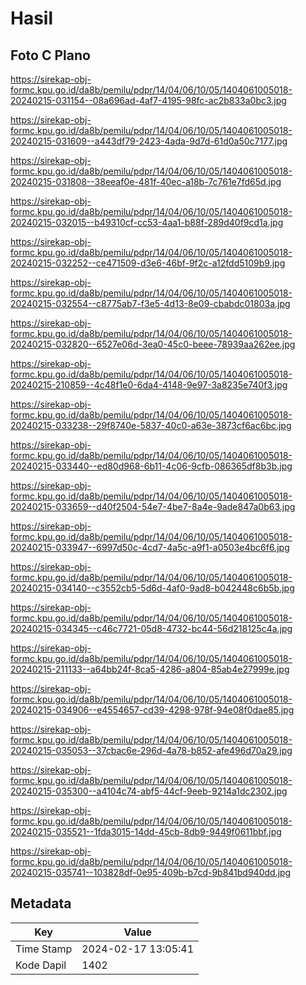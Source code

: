 # Hasil

## Foto C Plano

https://sirekap-obj-formc.kpu.go.id/da8b/pemilu/pdpr/14/04/06/10/05/1404061005018-20240215-031154--08a696ad-4af7-4195-98fc-ac2b833a0bc3.jpg

https://sirekap-obj-formc.kpu.go.id/da8b/pemilu/pdpr/14/04/06/10/05/1404061005018-20240215-031609--a443df79-2423-4ada-9d7d-61d0a50c7177.jpg

https://sirekap-obj-formc.kpu.go.id/da8b/pemilu/pdpr/14/04/06/10/05/1404061005018-20240215-031808--38eeaf0e-481f-40ec-a18b-7c761e7fd65d.jpg

https://sirekap-obj-formc.kpu.go.id/da8b/pemilu/pdpr/14/04/06/10/05/1404061005018-20240215-032015--b49310cf-cc53-4aa1-b88f-289d40f9cd1a.jpg

https://sirekap-obj-formc.kpu.go.id/da8b/pemilu/pdpr/14/04/06/10/05/1404061005018-20240215-032252--ce471509-d3e6-46bf-9f2c-a12fdd5109b9.jpg

https://sirekap-obj-formc.kpu.go.id/da8b/pemilu/pdpr/14/04/06/10/05/1404061005018-20240215-032554--c8775ab7-f3e5-4d13-8e09-cbabdc01803a.jpg

https://sirekap-obj-formc.kpu.go.id/da8b/pemilu/pdpr/14/04/06/10/05/1404061005018-20240215-032820--6527e06d-3ea0-45c0-beee-78939aa262ee.jpg

https://sirekap-obj-formc.kpu.go.id/da8b/pemilu/pdpr/14/04/06/10/05/1404061005018-20240215-210859--4c48f1e0-6da4-4148-9e97-3a8235e740f3.jpg

https://sirekap-obj-formc.kpu.go.id/da8b/pemilu/pdpr/14/04/06/10/05/1404061005018-20240215-033238--29f8740e-5837-40c0-a63e-3873cf6ac6bc.jpg

https://sirekap-obj-formc.kpu.go.id/da8b/pemilu/pdpr/14/04/06/10/05/1404061005018-20240215-033440--ed80d968-6b11-4c06-9cfb-086365df8b3b.jpg

https://sirekap-obj-formc.kpu.go.id/da8b/pemilu/pdpr/14/04/06/10/05/1404061005018-20240215-033659--d40f2504-54e7-4be7-8a4e-9ade847a0b63.jpg

https://sirekap-obj-formc.kpu.go.id/da8b/pemilu/pdpr/14/04/06/10/05/1404061005018-20240215-033947--6997d50c-4cd7-4a5c-a9f1-a0503e4bc6f6.jpg

https://sirekap-obj-formc.kpu.go.id/da8b/pemilu/pdpr/14/04/06/10/05/1404061005018-20240215-034140--c3552cb5-5d6d-4af0-9ad8-b042448c6b5b.jpg

https://sirekap-obj-formc.kpu.go.id/da8b/pemilu/pdpr/14/04/06/10/05/1404061005018-20240215-034345--c46c7721-05d8-4732-bc44-56d218125c4a.jpg

https://sirekap-obj-formc.kpu.go.id/da8b/pemilu/pdpr/14/04/06/10/05/1404061005018-20240215-211133--a64bb24f-8ca5-4286-a804-85ab4e27999e.jpg

https://sirekap-obj-formc.kpu.go.id/da8b/pemilu/pdpr/14/04/06/10/05/1404061005018-20240215-034906--e4554657-cd39-4298-978f-94e08f0dae85.jpg

https://sirekap-obj-formc.kpu.go.id/da8b/pemilu/pdpr/14/04/06/10/05/1404061005018-20240215-035053--37cbac6e-296d-4a78-b852-afe496d70a29.jpg

https://sirekap-obj-formc.kpu.go.id/da8b/pemilu/pdpr/14/04/06/10/05/1404061005018-20240215-035300--a4104c74-abf5-44cf-9eeb-9214a1dc2302.jpg

https://sirekap-obj-formc.kpu.go.id/da8b/pemilu/pdpr/14/04/06/10/05/1404061005018-20240215-035521--1fda3015-14dd-45cb-8db9-9449f0611bbf.jpg

https://sirekap-obj-formc.kpu.go.id/da8b/pemilu/pdpr/14/04/06/10/05/1404061005018-20240215-035741--103828df-0e95-409b-b7cd-9b841bd940dd.jpg


## Metadata

| Key        | Value               |
| ---------- | ------------------- |
| Time Stamp | 2024-02-17 13:05:41 |
| Kode Dapil | 1402                |



